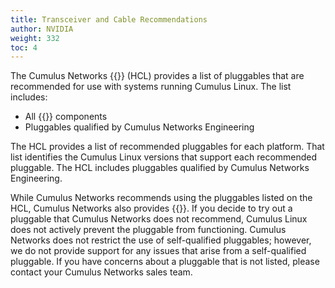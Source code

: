 ```yaml
---
title: Transceiver and Cable Recommendations
author: NVIDIA
weight: 332
toc: 4
---
```


The Cumulus Networks {{<exlink url="https://www.nvidia.com/en-us/networking/ethernet-switching/hardware-compatibility-list/" text="Cumulus Linux Hardware Compatibility List">}} (HCL) provides a list of pluggables that are recommended for use with systems running Cumulus Linux. The list includes:

- All {{<exlink url="https://www.nvidia.com/en-us/networking/ethernet-switching/spectrum-sn4000/" text="Cumulus Express">}} components
- Pluggables qualified by Cumulus Networks Engineering

The HCL provides a list of recommended pluggables for each platform. That list identifies the Cumulus Linux versions that support each recommended pluggable. The HCL includes pluggables qualified by Cumulus Networks Engineering.

While Cumulus Networks recommends using the pluggables listed on the HCL, Cumulus Networks also provides {{<link url="Transceiver-and-Cable-Self-qualification-with-Cumulus-Linux" text="this procedure for qualifying a non-recommended pluggable yourself">}}. If you decide to try out a pluggable that Cumulus Networks does not recommend, Cumulus Linux does not actively prevent the pluggable from functioning. Cumulus Networks does not restrict the use of self-qualified pluggables; however, we do not provide support for any issues that arise from a self-qualified pluggable. If you have concerns about a pluggable that is not listed, please contact your Cumulus Networks sales team.
